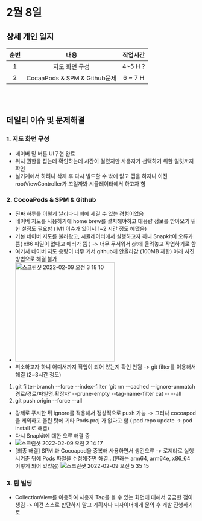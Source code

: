 # 2월 8일
## 상세 개인 일지 
|순번|내용|작업시간
|:---:|:-----:|:-------:
|1| 지도 화면 구성 | 4~5 H ?
|2| CocaaPods & SPM & Github문제 | 6 ~ 7 H


</br></br>
## 데일리 이슈 및 문제해결
### 1. 지도 화면 구성
  - 네이버 밑 버튼 UI구현 완료
  - 위치 권한을 잡는데 확인하는데 시간이 걸렸지만 사용자가 선택하기 위한 얼럿까지 확인
  - 실기계에서 하려니 삭제 후 다시 빌드할 수 밖에 없고 맵을 하자니 이전 rootViewController가 꼬일까봐 시뮬레이터에서 하고자 함
### 2. CocoaPods & SPM & Github
  - 진짜 하루를 이렇게 날리다니 뼈에 세길 수 있는 경험이었음
  - 네이버 지도를 사용하기에 home brew를 설치해야하고 대용량 정보를 받아오기 위한 설정도 필요함 ( M1 이슈가 있어서 1~2 시간 정도 헤맸음)
  - 기본 네이버 지도를 불러왔고, 시뮬레이터에서 실행하고자 하니 Snapkit이 오류가 뜸( x86 파일이 없다고 에러가 뜸 ) -> 너무 무서워서 git에 올려놓고 작업하기로 함 
  - 여기서 네이버 지도 용량이 너무 커서 github에 안올라감 (100MB 제한) 아래 사진 방법으로 해결 불가
  - <img width="263" alt="스크린샷 2022-02-09 오전 3 18 10" src="https://user-images.githubusercontent.com/80211277/153063357-f1de9db3-aa5a-4863-97c1-ec7669771286.png">
  - 취소하고자 하니 어디서까지 작업이 되어 있는지 확인 안됨 -> git filter를 이용해서 해결 (2~3시간 정도)
1. git filter-branch --force --index-filter 'git rm --cached --ignore-unmatch 경로/경로/파일명.확장자' --prune-empty --tag-name-filter cat -- --all
2. git push origin --force --all
  - 강제로 푸시한 뒤 ignore를 적용해서 정상적으로 push 가능 -> 그러나 cocoapod을 제외하고 올린 탓에 기타 Pods.proj 가 없다고 함 ( pod repo update -> pod install 로 해결)
  - 다시 Snapkit에 대한 오류 해결 중
  - ![스크린샷 2022-02-09 오전 2 14 17](https://user-images.githubusercontent.com/80211277/153063294-e09b131d-0d3c-4f23-8a06-efc5d9b8c1a5.png)
  - [최종 해결] SPM 과 Cocoapod을 중복해 사용하면서 생긴오류
    -> 로제타로 실행시켜준 뒤에 Pods 파일을 수정해주면 해결...(원래는 arm64, arm64e, x86_64 이렇게 되어 있었음)
![스크린샷 2022-02-09 오전 5 35 15](https://user-images.githubusercontent.com/80211277/153071537-dd26d703-5b47-4d5c-badc-e415ce5b832b.png)

### 3. 팀 빌딩
  - CollectionView를 이용하여 사용자 Tag를 볼 수 있는 화면에 대해서 궁금한 점이 생김 -> 이건 스스로 판단하지 말고 기획자나 디자이너에게 문의 후 개발 진행하기로
